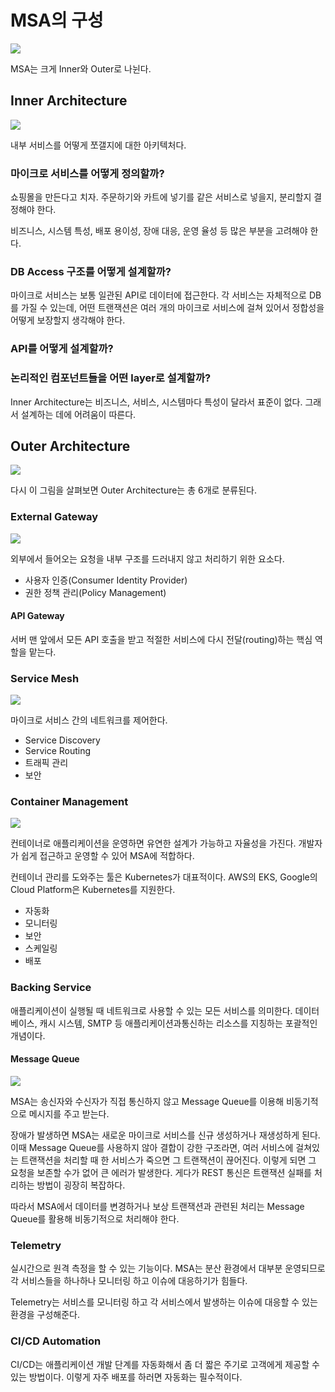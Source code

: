 # MSA의 구성

![](../../../.gitbook/assets/interview/architecture/msa-architecture-components.png)

MSA는 크게 Inner와 Outer로 나뉜다.

## Inner Architecture

![](../../../.gitbook/assets/interview/architecture/msa-innerarchitecture.png)

내부 서비스를 어떻게 쪼갤지에 대한 아키텍처다.

### 마이크로 서비스를 어떻게 정의할까?

쇼핑몰을 만든다고 치자. 주문하기와 카트에 넣기를 같은 서비스로 넣을지, 분리할지 결정해야 한다.

비즈니스, 시스템 특성, 배포 용이성, 장애 대응, 운영 율성 등 많은 부분을 고려해야 한다.

### DB Access 구조를 어떻게 설계할까?

마이크로 서비스는 보통 일관된 API로 데이터에 접근한다. 각 서비스는 자체적으로 DB를 가질 수 있는데, 어떤 트랜잭션은 여러 개의 마이크로 서비스에 걸쳐 있어서 정합성을 어떻게 보장할지 생각해야 한다.

### API를 어떻게 설계할까?

### 논리적인 컴포넌트들을 어떤 layer로 설계할까?

Inner Architecture는 비즈니스, 서비스, 시스템마다 특성이 달라서 표준이 없다. 그래서 설계하는 데에 어려움이 따른다.

## Outer Architecture

![](../../../.gitbook/assets/interview/architecture/msa-architecture-components.png)

다시 이 그림을 살펴보면 Outer Architecture는 총 6개로 분류된다.

### External Gateway

![](../../../.gitbook/assets/interview/architecture/apigateway.png)

외부에서 들어오는 요청을 내부 구조를 드러내지 않고 처리하기 위한 요소다.

* 사용자 인증\(Consumer Identity Provider\)
* 권한 정책 관리\(Policy Management\)

#### API Gateway

서버 맨 앞에서 모든 API 호출을 받고 적절한 서비스에 다시 전달\(routing\)하는 핵심 역할을 맡는다.

### Service Mesh

![](../../../.gitbook/assets/interview/architecture/serviceMesh.png)

마이크로 서비스 간의 네트워크를 제어한다.

* Service Discovery
* Service Routing
* 트래픽 관리
* 보안

### Container Management

![](../../../.gitbook/assets/interview/architecture/container-management-diagram.png)

컨테이너로 애플리케이션을 운영하면 유연한 설계가 가능하고 자율성을 가진다. 개발자가 쉽게 접근하고 운영할 수 있어 MSA에 적합하다.

컨테이너 관리를 도와주는 툴은 Kubernetes가 대표적이다. AWS의 EKS, Google의 Cloud Platform은 Kubernetes를 지원한다.

* 자동화
* 모니터링
* 보안
* 스케일링
* 배포

### Backing Service

애플리케이션이 실행될 때 네트워크로 사용할 수 있는 모든 서비스를 의미한다. 데이터베이스, 캐시 시스템, SMTP 등 애플리케이션과통신하는 리소스를 지칭하는 포괄적인 개념이다.

#### Message Queue

![](../../../.gitbook/assets/interview/architecture/messagequeue.png)

MSA는 송신자와 수신자가 직접 통신하지 않고 Message Queue를 이용해 비동기적으로 메시지를 주고 받는다.

장애가 발생하면 MSA는 새로운 마이크로 서비스를 신규 생성하거나 재생성하게 된다. 이때 Message Queue를 사용하지 않아 결합이 강한 구조라면, 여러 서비스에 걸쳐있는 트랜잭션을 처리할 때 한 서비스가 죽으면 그 트랜잭션이 끊어진다. 이렇게 되면 그 요청을 보존할 수가 없어 큰 에러가 발생한다. 게다가 REST 통신은 트랜잭션 실패를 처리하는 방법이 굉장히 복잡하다.

따라서 MSA에서 데이터를 변경하거나 보상 트랜잭션과 관련된 처리는 Message Queue를 활용해 비동기적으로 처리해야 한다.

### Telemetry

실시간으로 원격 측정을 할 수 있는 기능이다. MSA는 분산 환경에서 대부분 운영되므로 각 서비스들을 하나하나 모니터링 하고 이슈에 대응하기가 힘들다.

Telemetry는 서비스를 모니터링 하고 각 서비스에서 발생하는 이슈에 대응할 수 있는 환경을 구성해준다.

### CI/CD Automation

CI/CD는 애플리케이션 개발 단계를 자동화해서 좀 더 짧은 주기로 고객에게 제공할 수 있는 방법이다. 이렇게 자주 배포를 하러면 자동화는 필수적이다.
